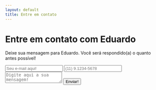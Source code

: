 ```yaml
---
layout: default
title: Entre em contato
---
```


<div id="contact">
  <h1 class="pageTitle">Entre em contato com Eduardo</h1>
  <div class="contactContent">
    <p class="intro">Deixe sua mensagem para Eduardo. Você será respondido(a) o quanto antes possível!</p>
   </div>
  <form action="http://formspree.io/eduardo@correaeduardo.com" method="POST">
  <input type="email" name="email" placeholder="Seu e-mail aqui!" required>
  <input type="phone" name="phone" placeholder="(11) 9.1234-5678" required>
  <textarea name="message" placeholder="Digite aqui a sua mensagem!" required></textarea>
  <button type="submit">Enviar!</button>
</form>
</div>
